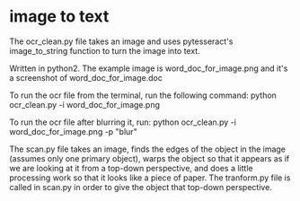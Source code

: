 # image to text

The ocr_clean.py file takes an image and uses pytesseract's image_to_string function to
turn the image into text.

Written in python2.
The example image is word_doc_for_image.png and it's a screenshot of word_doc_for_image.doc

To run the ocr file from the terminal, run the following command:
python ocr_clean.py -i word_doc_for_image.png

To run the ocr file after blurring it, run:
python ocr_clean.py -i word_doc_for_image.png -p "blur"

The scan.py file takes an image, finds the edges of the object in the image
(assumes only one primary object), warps the object so that it appears as if we are looking
at it from a top-down perspective, and does a little processing work so that it looks
like a piece of paper. The tranform.py file is called in scan.py in order to give the object
that top-down perspective.

